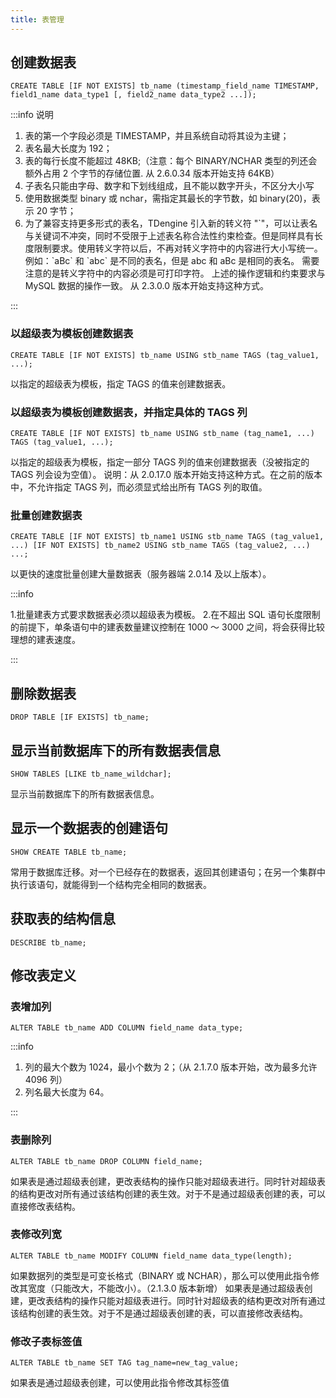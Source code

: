 ```yaml
---
title: 表管理
---
```


## 创建数据表

```
CREATE TABLE [IF NOT EXISTS] tb_name (timestamp_field_name TIMESTAMP, field1_name data_type1 [, field2_name data_type2 ...]);
```

:::info 说明

1. 表的第一个字段必须是 TIMESTAMP，并且系统自动将其设为主键；
2. 表名最大长度为 192；
3. 表的每行长度不能超过 48KB;（注意：每个 BINARY/NCHAR 类型的列还会额外占用 2 个字节的存储位置. 从 2.6.0.34 版本开始支持 64KB）
4. 子表名只能由字母、数字和下划线组成，且不能以数字开头，不区分大小写
5. 使用数据类型 binary 或 nchar，需指定其最长的字节数，如 binary(20)，表示 20 字节；
6. 为了兼容支持更多形式的表名，TDengine 引入新的转义符 "\`"，可以让表名与关键词不冲突，同时不受限于上述表名称合法性约束检查。但是同样具有长度限制要求。使用转义字符以后，不再对转义字符中的内容进行大小写统一。
   例如：\`aBc\` 和 \`abc\` 是不同的表名，但是 abc 和 aBc 是相同的表名。
   需要注意的是转义字符中的内容必须是可打印字符。
   上述的操作逻辑和约束要求与 MySQL 数据的操作一致。
   从 2.3.0.0 版本开始支持这种方式。

:::

### 以超级表为模板创建数据表

```
CREATE TABLE [IF NOT EXISTS] tb_name USING stb_name TAGS (tag_value1, ...);
```

以指定的超级表为模板，指定 TAGS 的值来创建数据表。

### 以超级表为模板创建数据表，并指定具体的 TAGS 列

```
CREATE TABLE [IF NOT EXISTS] tb_name USING stb_name (tag_name1, ...) TAGS (tag_value1, ...);
```

以指定的超级表为模板，指定一部分 TAGS 列的值来创建数据表（没被指定的 TAGS 列会设为空值）。
说明：从 2.0.17.0 版本开始支持这种方式。在之前的版本中，不允许指定 TAGS 列，而必须显式给出所有 TAGS 列的取值。

### 批量创建数据表

```
CREATE TABLE [IF NOT EXISTS] tb_name1 USING stb_name TAGS (tag_value1, ...) [IF NOT EXISTS] tb_name2 USING stb_name TAGS (tag_value2, ...) ...;
```

以更快的速度批量创建大量数据表（服务器端 2.0.14 及以上版本）。

:::info

1.批量建表方式要求数据表必须以超级表为模板。 2.在不超出 SQL 语句长度限制的前提下，单条语句中的建表数量建议控制在 1000 ～ 3000 之间，将会获得比较理想的建表速度。

:::

## 删除数据表

```
DROP TABLE [IF EXISTS] tb_name;
```

## 显示当前数据库下的所有数据表信息

```
SHOW TABLES [LIKE tb_name_wildchar];
```

显示当前数据库下的所有数据表信息。

## 显示一个数据表的创建语句

```
SHOW CREATE TABLE tb_name;
```

常用于数据库迁移。对一个已经存在的数据表，返回其创建语句；在另一个集群中执行该语句，就能得到一个结构完全相同的数据表。

## 获取表的结构信息

```
DESCRIBE tb_name;
```

## 修改表定义

### 表增加列

```
ALTER TABLE tb_name ADD COLUMN field_name data_type;
```

:::info

1. 列的最大个数为 1024，最小个数为 2；（从 2.1.7.0 版本开始，改为最多允许 4096 列）
2. 列名最大长度为 64。

:::

### 表删除列

```
ALTER TABLE tb_name DROP COLUMN field_name;
```

如果表是通过超级表创建，更改表结构的操作只能对超级表进行。同时针对超级表的结构更改对所有通过该结构创建的表生效。对于不是通过超级表创建的表，可以直接修改表结构。

### 表修改列宽

```
ALTER TABLE tb_name MODIFY COLUMN field_name data_type(length);
```

如果数据列的类型是可变长格式（BINARY 或 NCHAR），那么可以使用此指令修改其宽度（只能改大，不能改小）。（2.1.3.0 版本新增）
如果表是通过超级表创建，更改表结构的操作只能对超级表进行。同时针对超级表的结构更改对所有通过该结构创建的表生效。对于不是通过超级表创建的表，可以直接修改表结构。

### 修改子表标签值

```
ALTER TABLE tb_name SET TAG tag_name=new_tag_value;
```

如果表是通过超级表创建，可以使用此指令修改其标签值
